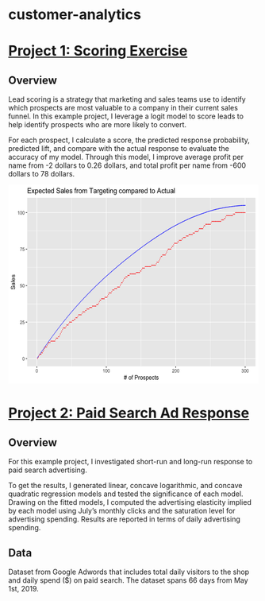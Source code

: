 # customer-analytics

# [Project 1: Scoring Exercise](https://sandrahong.github.io/customer-analytics/Scoring-Exercise.html)
## Overview
Lead scoring is a strategy that marketing and sales teams use to identify which prospects are most valuable to a company in their current sales funnel. In this example project, I leverage a logit model to score leads to help identify prospects who are more likely to convert. 

For each prospect, I calculate a score, the predicted response probability, predicted lift, and compare with the actual response to evaluate the accuracy of my model. Through this model, I improve average profit per name from -2 dollars to 0.26 dollars, and total profit per name from -600 dollars to 78 dollars.

<img src="https://github.com/sandrahong/customer-analytics/blob/master/images/expected-actual-results.png" width="550" height="400">


# [Project 2: Paid Search Ad Response](https://sandrahong.github.io/customer-analytics/Paid-Search-Ad-Response.html)

## Overview

For this example project, I investigated short-run and long-run response to paid search advertising.

To get the results, I generated linear, concave logarithmic, and concave quadratic regression models and tested the significance of each model. Drawing on the fitted models, I computed the advertising elasticity implied by each model using July’s monthly clicks and the saturation level for advertising spending. Results are reported in terms of daily advertising spending. 

## Data
Dataset from Google Adwords that includes total daily visitors to the shop and daily spend ($) on paid search. The dataset spans 66 days from May 1st, 2019.

